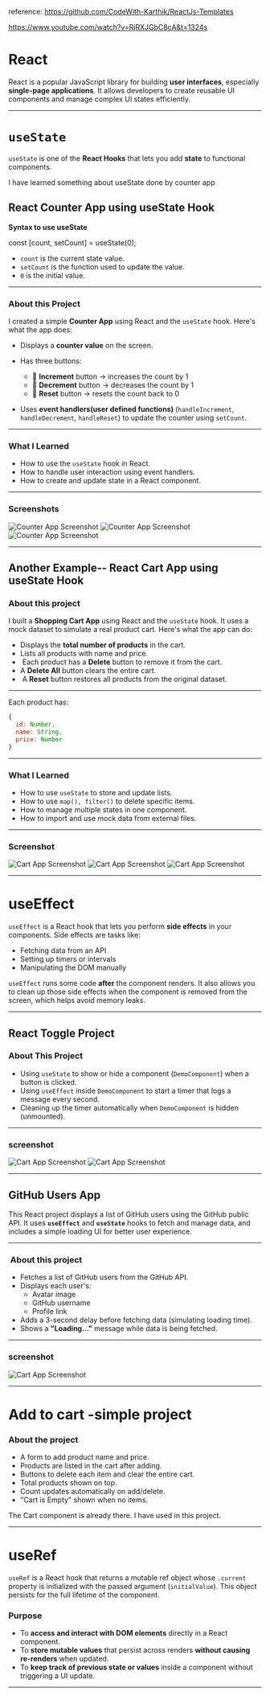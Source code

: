 reference: https://github.com/CodeWith-Karthik/ReactJs-Templates

https://www.youtube.com/watch?v=RjRXJGbC8cA&t=1324s


# React

React is a popular JavaScript library for building **user interfaces**, especially **single-page applications**. It allows developers to create reusable UI components and manage complex UI states efficiently.

---

# `useState`

`useState` is one of the **React Hooks** that lets you add **state** to functional components.


I have learned something about useState done by counter app

## React Counter App using useState Hook

**Syntax to use useState**

const [count, setCount] = useState(0);

 
* `count` is the current state value.
* `setCount` is the function used to update the value.
* `0` is the initial value.

---

### About this Project

I created a simple **Counter App** using React and the `useState` hook. Here's what the app does:

* Displays a **counter value** on the screen.
* Has three buttons:

  * 🔼 **Increment** button → increases the count by 1
  * 🔽 **Decrement** button → decreases the count by 1
  * 🔄 **Reset** button → resets the count back to 0
* Uses **event handlers(user defined functions)** (`handleIncrement`, `handleDecrement`, `handleReset`) to update the counter using `setCount`.

---

###  What I Learned

* How to use the `useState` hook in React.
* How to handle user interaction using event handlers.
* How to create and update state in a React component.

---

### Screenshots
![Counter App Screenshot](counter-app-useState.png)
![Counter App Screenshot](counter-app2.png)
![Counter App Screenshot](counter-app3.png)


---

## Another Example-- React Cart App using useState Hook

### About this project

I built a **Shopping Cart App** using React and the `useState` hook. It uses a mock dataset to simulate a real product cart. Here's what the app can do:



*  Displays the **total number of products** in the cart.
*  Lists all products with name and price.
* ️ Each product has a **Delete** button to remove it from the cart.
* A **Delete All** button clears the entire cart.
* ️ A **Reset** button restores all products from the original dataset.

---



Each product has:

```js
{
  id: Number,
  name: String,
  price: Number
}
```

---

### What I Learned

* How to use `useState` to store and update lists.
* How to use `map(), filter()` to delete specific items.
* How to manage multiple states in one component.
* How to import and use mock data from external files.

---



### Screenshot 

![Cart App Screenshot](cartapp1-useState.png)
![Cart App Screenshot](cart-app2.png)
![Cart App Screenshot](cart-app3.png)

---


# useEffect

`useEffect` is a React hook that lets you perform **side effects** in your components. Side effects are tasks like:

- Fetching data from an API
- Setting up timers or intervals
- Manipulating the DOM manually

`useEffect` runs some code **after** the component renders. It also allows you to clean up those side effects when the component is removed from the screen, which helps avoid memory leaks.

---
## React Toggle Project
### About This Project


- Using `useState` to show or hide a component (`DemoComponent`) when a button is clicked.
- Using `useEffect` inside `DemoComponent` to start a timer that logs a message every second.
- Cleaning up the timer automatically when `DemoComponent` is hidden (unmounted).

---

### screenshot

![Cart App Screenshot](toggle1-useEffect.png)
![Cart App Screenshot](toggle2.png)

---
 
 ## GitHub Users App

This React project displays a list of GitHub users using the GitHub public API. It uses **`useEffect`** and **`useState`** hooks to fetch and manage data, and includes a simple loading UI for better user experience.

---


### ️ About this project

- Fetches a list of GitHub users from the GitHub API.
- Displays each user's:
  - Avatar image
  - GitHub username
  - Profile link
- Adds a 3-second delay before fetching data (simulating loading time).
- Shows a **"Loading..."** message while data is being fetched.

---


### screenshot

![Cart App Screenshot](github-user-useEffect.png)

---

# Add to cart -simple project

### About the project
- A form to add product name and price.
- Products are listed in the cart after adding.
- Buttons to delete each item and clear the entire cart.
-  Total products shown on top.
- Count updates automatically on add/delete.
- "Cart is Empty" shown when no items.

The Cart component is already there. I have used in this project.

---

# useRef

`useRef` is a React hook that returns a mutable ref object whose `.current` property is initialized with the passed argument (`initialValue`). This object persists for the full lifetime of the component.

### Purpose
- To **access and interact with DOM elements** directly in a React component.
- To **store mutable values** that persist across renders **without causing re-renders** when updated.
- To **keep track of previous state or values** inside a component without triggering a UI update.

---
